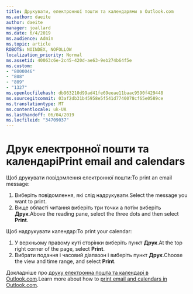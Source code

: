 ```yaml
---
title: Друкувати, електронної пошти та календарями в Outlook.com
ms.author: daeite
author: daeite
manager: joallard
ms.date: 6/4/2019
ms.audience: Admin
ms.topic: article
ROBOTS: NOINDEX, NOFOLLOW
localization_priority: Normal
ms.assetid: 40063c6e-2c45-420d-ae63-9eb274b64f5e
ms.custom:
- "8000046"
- "808"
- "809"
- "1327"
ms.openlocfilehash: db963210d99ad41fe69eeae11baac9590f429448
ms.sourcegitcommit: 03af2db31b45958e5f541d7740078cf65e0589ce
ms.translationtype: MT
ms.contentlocale: uk-UA
ms.lasthandoff: 06/04/2019
ms.locfileid: "34709037"
---
```

# <a name="print-email-and-calendars"></a><span data-ttu-id="fef82-102">Друк електронної пошти та календарі</span><span class="sxs-lookup"><span data-stu-id="fef82-102">Print email and calendars</span></span>

<span data-ttu-id="fef82-103">Щоб друкувати повідомлення електронної пошти:</span><span class="sxs-lookup"><span data-stu-id="fef82-103">To print an email message:</span></span>
  
1. <span data-ttu-id="fef82-104">Виберіть повідомлення, які слід надрукувати.</span><span class="sxs-lookup"><span data-stu-id="fef82-104">Select the message you want to print.</span></span>
1. <span data-ttu-id="fef82-105">Вище області читання виберіть три точки а потім виберіть **Друк**.</span><span class="sxs-lookup"><span data-stu-id="fef82-105">Above the reading pane, select the three dots and then select **Print**.</span></span>

<span data-ttu-id="fef82-106">Щоб надрукувати календар:</span><span class="sxs-lookup"><span data-stu-id="fef82-106">To print your calendar:</span></span>

1. <span data-ttu-id="fef82-107">У верхньому правому куті сторінки виберіть пункт **Друк**.</span><span class="sxs-lookup"><span data-stu-id="fef82-107">At the top right corner of the page, select **Print**.</span></span>
1. <span data-ttu-id="fef82-108">Вибрати подання і часовий діапазон і виберіть пункт **Друк**.</span><span class="sxs-lookup"><span data-stu-id="fef82-108">Choose the view and time range, and select **Print**.</span></span>

<span data-ttu-id="fef82-109">Докладніше про [друку електронна пошта та календарі в Outlook.com](https://go.microsoft.com/fwlink/p/?linkid=2001208&amp;clcid=0x409).</span><span class="sxs-lookup"><span data-stu-id="fef82-109">Learn more about how to [print email and calendars in Outlook.com](https://go.microsoft.com/fwlink/p/?linkid=2001208&amp;clcid=0x409).</span></span>